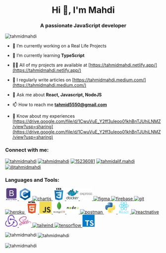  <img align="right" width="500px" src="https://cdn.dribbble.com/users/2571505/screenshots/14197653/media/324034b1707825a543f520a98d30fdf2.gif" alt="" srcset=""> 

<h1 align="center">Hi 👋, I'm Mahdi</h1>
<h3 align="center">A passionate JavaScript developer</h3>

<p align="left"> <img src="https://komarev.com/ghpvc/?username=tahmidmahdi&label=Profile%20views&color=0e75b6&style=flat" alt="tahmidmahdi" /> </p>

<!-- - 🔭 I’m currently working on [Twurs-Tech-Shop](http://twurs-tech-shop.netlify.app/) -->
- 🔭 I’m currently working on a Real Life Projects 

- 🌱 I’m currently learning **TypeScript**

- 👨‍💻 All of my projects are available at [https://tahmidmahdi.netlify.app/](https://tahmidmahdi.netlify.app/)

- 📝 I regularly write articles on [https://tahmidmahdi.medium.com/](https://tahmidmahdi.medium.com/)

- 💬 Ask me about **React, Javascript, NodeJS**

- 📫 How to reach me **tahmid5550@gmail.com**

- 📄 Know about my experiences [https://drive.google.com/file/d/1CwuVuE_Y2ff3uIeoo01khBnTJUhiLNMZ/view?usp=sharing](https://drive.google.com/file/d/1CwuVuE_Y2ff3uIeoo01khBnTJUhiLNMZ/view?usp=sharing)

<h3 align="left">Connect with me:</h3>
<p align="left">
<a href="https://dev.to/tahmidmahdi" target="blank"><img align="center" src="https://cdn.jsdelivr.net/npm/simple-icons@3.0.1/icons/dev-dot-to.svg" alt="tahmidmahdi" height="30" width="40" /></a>
<a href="https://linkedin.com/in/tahmidmahdi" target="blank"><img align="center" src="https://raw.githubusercontent.com/rahuldkjain/github-profile-readme-generator/master/src/images/icons/Social/linked-in-alt.svg" alt="tahmidmahdi" height="30" width="40" /></a>
<a href="https://stackoverflow.com/users/15236081" target="blank"><img align="center" src="https://raw.githubusercontent.com/rahuldkjain/github-profile-readme-generator/master/src/images/icons/Social/stack-overflow.svg" alt="15236081" height="30" width="40" /></a>
<a href="https://fb.com/tahmidalif.mahdi" target="blank"><img align="center" src="https://raw.githubusercontent.com/rahuldkjain/github-profile-readme-generator/master/src/images/icons/Social/facebook.svg" alt="tahmidalif.mahdi" height="30" width="40" /></a>
<a href="https://medium.com/@tahmidmahdi" target="blank"><img align="center" src="https://raw.githubusercontent.com/rahuldkjain/github-profile-readme-generator/master/src/images/icons/Social/medium.svg" alt="@tahmidmahdi" height="30" width="40" /></a>
</p>

<h3 align="left">Languages and Tools:</h3>
<p align="left"> <a href="https://getbootstrap.com" target="_blank"> <img src="https://raw.githubusercontent.com/devicons/devicon/master/icons/bootstrap/bootstrap-plain-wordmark.svg" alt="bootstrap" width="40" height="40"/> </a> <a href="https://www.cprogramming.com/" target="_blank"> <img src="https://raw.githubusercontent.com/devicons/devicon/master/icons/c/c-original.svg" alt="c" width="40" height="40"/> </a> <a href="https://www.chartjs.org" target="_blank"> <img src="https://www.chartjs.org/media/logo-title.svg" alt="chartjs" width="40" height="40"/> </a> <a href="https://www.w3schools.com/css/" target="_blank"> <img src="https://raw.githubusercontent.com/devicons/devicon/master/icons/css3/css3-original-wordmark.svg" alt="css3" width="40" height="40"/> </a> <a href="https://www.docker.com/" target="_blank"> <img src="https://raw.githubusercontent.com/devicons/devicon/master/icons/docker/docker-original-wordmark.svg" alt="docker" width="40" height="40"/> </a> <a href="https://expressjs.com" target="_blank"> <img src="https://raw.githubusercontent.com/devicons/devicon/master/icons/express/express-original-wordmark.svg" alt="express" width="40" height="40"/> </a> <a href="https://www.figma.com/" target="_blank"> <img src="https://www.vectorlogo.zone/logos/figma/figma-icon.svg" alt="figma" width="40" height="40"/> </a> <a href="https://firebase.google.com/" target="_blank"> <img src="https://www.vectorlogo.zone/logos/firebase/firebase-icon.svg" alt="firebase" width="40" height="40"/> </a> <a href="https://git-scm.com/" target="_blank"> <img src="https://www.vectorlogo.zone/logos/git-scm/git-scm-icon.svg" alt="git" width="40" height="40"/> </a> <a href="https://heroku.com" target="_blank"> <img src="https://www.vectorlogo.zone/logos/heroku/heroku-icon.svg" alt="heroku" width="40" height="40"/> </a> <a href="https://www.w3.org/html/" target="_blank"> <img src="https://raw.githubusercontent.com/devicons/devicon/master/icons/html5/html5-original-wordmark.svg" alt="html5" width="40" height="40"/> </a> <a href="https://developer.mozilla.org/en-US/docs/Web/JavaScript" target="_blank"> <img src="https://raw.githubusercontent.com/devicons/devicon/master/icons/javascript/javascript-original.svg" alt="javascript" width="40" height="40"/> </a> <a href="https://www.mongodb.com/" target="_blank"> <img src="https://raw.githubusercontent.com/devicons/devicon/master/icons/mongodb/mongodb-original-wordmark.svg" alt="mongodb" width="40" height="40"/> </a> <a href="https://nodejs.org" target="_blank"> <img src="https://raw.githubusercontent.com/devicons/devicon/master/icons/nodejs/nodejs-original-wordmark.svg" alt="nodejs" width="40" height="40"/> </a> <a href="https://postman.com" target="_blank"> <img src="https://www.vectorlogo.zone/logos/getpostman/getpostman-icon.svg" alt="postman" width="40" height="40"/> </a> <a href="https://www.python.org" target="_blank"> <img src="https://raw.githubusercontent.com/devicons/devicon/master/icons/python/python-original.svg" alt="python" width="40" height="40"/> </a> <a href="https://reactjs.org/" target="_blank"> <img src="https://raw.githubusercontent.com/devicons/devicon/master/icons/react/react-original-wordmark.svg" alt="react" width="40" height="40"/> </a> <a href="https://reactnative.dev/" target="_blank"> <img src="https://reactnative.dev/img/header_logo.svg" alt="reactnative" width="40" height="40"/> </a> <a href="https://redux.js.org" target="_blank"> <img src="https://raw.githubusercontent.com/devicons/devicon/master/icons/redux/redux-original.svg" alt="redux" width="40" height="40"/> </a> <a href="https://sass-lang.com" target="_blank"> <img src="https://raw.githubusercontent.com/devicons/devicon/master/icons/sass/sass-original.svg" alt="sass" width="40" height="40"/> </a> <a href="https://tailwindcss.com/" target="_blank"> <img src="https://www.vectorlogo.zone/logos/tailwindcss/tailwindcss-icon.svg" alt="tailwind" width="40" height="40"/> </a> <a href="https://www.tensorflow.org" target="_blank"> <img src="https://www.vectorlogo.zone/logos/tensorflow/tensorflow-icon.svg" alt="tensorflow" width="40" height="40"/> </a> <a href="https://www.typescriptlang.org/" target="_blank"> <img src="https://raw.githubusercontent.com/devicons/devicon/master/icons/typescript/typescript-original.svg" alt="typescript" width="40" height="40"/> </a> </p>

<p><img align="left" src="https://github-readme-stats.vercel.app/api/top-langs?username=tahmidmahdi&show_icons=true&locale=en&layout=compact" alt="tahmidmahdi" /></p>

<p>&nbsp;<img align="center" src="https://github-readme-stats.vercel.app/api?username=tahmidmahdi&show_icons=true&locale=en" alt="tahmidmahdi" /></p>

<p><img align="center" src="https://github-readme-streak-stats.herokuapp.com/?user=tahmidmahdi&" alt="tahmidmahdi" /></p>

